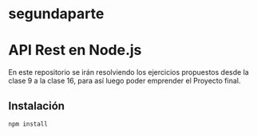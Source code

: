 # segundaparte
# API Rest en Node.js
En este repositorio se irán resolviendo los ejercicios propuestos desde la clase 9 a la clase 16, para así luego poder emprender el Proyecto final.

## Instalación

```shell
npm install
```